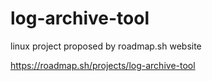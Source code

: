 # log-archive-tool
linux project proposed by roadmap.sh website


https://roadmap.sh/projects/log-archive-tool
